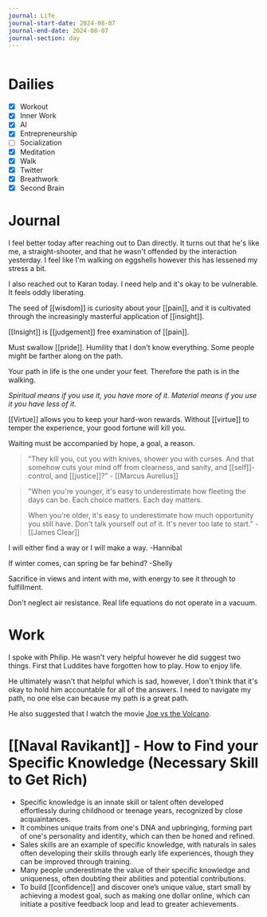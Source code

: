 ```yaml
---
journal: Life
journal-start-date: 2024-08-07
journal-end-date: 2024-08-07
journal-section: day
---
```


```calendar-nav
```

# Dailies

- [x] Workout
- [x] Inner Work
- [x] AI
- [x] Entrepreneurship
- [ ] Socialization
- [x] Meditation
- [x] Walk
- [x] Twitter
- [x] Breathwork
- [x] Second Brain

# Journal

I feel better today after reaching out to Dan directly. It turns out that he's like me, a straight-shooter, and that he wasn't offended by the interaction yesterday. I feel like I'm walking on eggshells however this has lessened my stress a bit.

I also reached out to Karan today. I need help and it's okay to be vulnerable. It feels oddly liberating.

The seed of [[wisdom]] is curiosity about your [[pain]], and it is cultivated through the increasingly masterful application of [[insight]]. 

[[Insight]] is [[judgement]] free examination of [[pain]]. 

Must swallow [[pride]]. Humility that I don't know everything. Some people might be farther along on the path. 

Your path in life is the one under your feet. Therefore the path is in the walking.

*Spiritual means if you use it, you have more of it. Material means if you use it you have less of it.*

[[Virtue]] allows you to keep your hard-won rewards. Without [[virtue]] to temper the experience, your good fortune will kill you. 

Waiting must be accompanied by hope, a goal, a reason.

> “They kill you, cut you with knives, shower you with curses. And that somehow cuts your mind off from clearness, and sanity, and [[self]]-control, and [[justice]]?” - [[Marcus Aurelius]]



> "When you're younger, it's easy to underestimate how fleeting the days can be. Each choice matters. Each day matters.
> 
> When you're older, it's easy to underestimate how much opportunity you still have. Don't talk yourself out of it. It's never too late to start." - [[James Clear]]

I will either find a way or I will make a way. -Hannibal

If winter comes, can spring be far behind? -Shelly

Sacrifice in views and intent with me, with energy to see it through to fulfillment. 

Don't neglect air resistance. Real life equations do not operate in a vacuum. 

# Work

I spoke with Philip. He wasn't very helpful however he did suggest two things. First that Luddites have forgotten how to play. How to enjoy life.

He ultimately wasn't that helpful which is sad, however, I don't think that it's okay to hold him accountable for all of the answers. I need to navigate my path, no one else can because my path is a great path. 

He  also suggested that I  watch  the movie [Joe vs the Volcano](https://en.wikipedia.org/wiki/Joe_Versus_the_Volcano).

# [[Naval Ravikant]] - How to Find your Specific Knowledge (Necessary Skill to Get Rich)

- Specific knowledge is an innate skill or talent often developed effortlessly during childhood or teenage years, recognized by close acquaintances.
- It combines unique traits from one's DNA and upbringing, forming part of one's personality and identity, which can then be honed and refined.
- Sales skills are an example of specific knowledge, with naturals in sales often developing their skills through early life experiences, though they can be improved through training.
- Many people underestimate the value of their specific knowledge and uniqueness, often doubting their abilities and potential contributions.
- To build [[confidence]] and discover one’s unique value, start small by achieving a modest goal, such as making one dollar online, which can initiate a positive feedback loop and lead to greater achievements.


